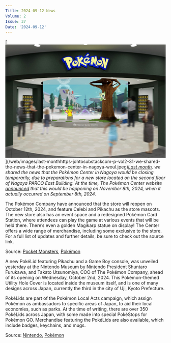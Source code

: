```yaml
---
Title: 2024-09-12 News
Volume: 2
Issue: 37
Date: '2024-09-12'
---
```



[![[Last month](https://johto.substack.com/p/vol2-31), we shared the news that the Pokémon Center in Nagoya would be closing temporarily, due to preparations for a new store located on the second floor of Nagoya PARCO East Building. At the time, The Pokémon Center website [announced](https://www.pokemon.co.jp/shop/en/pokecen/nagoya/) that this would be happening on November 8th, 2024, when it actually occurred on September 8th, 2024.](/web/images/last-monthhttps-johtosubstackcom-p-vol2-31-we-shared-the-news-that-the-pokemon-center-in-nagoya-woul.jpeg)](/web/images/last-monthhttps-johtosubstackcom-p-vol2-31-we-shared-the-news-that-the-pokemon-center-in-nagoya-woul.jpeg)*[Last month](https://johto.substack.com/p/vol2-31), we shared the news that the Pokémon Center in Nagoya would be closing temporarily, due to preparations for a new store located on the second floor of Nagoya PARCO East Building. At the time, The Pokémon Center website [announced](https://www.pokemon.co.jp/shop/en/pokecen/nagoya/) that this would be happening on November 8th, 2024, when it actually occurred on September 8th, 2024.*



The Pokémon Company have announced that the store will reopen on October 12th, 2024, and feature Celebi and Pikachu as the store mascots. The new store also has an event space and a redesigned Pokémon Card Station, where attendees can play the game at various events that will be held there. There’s even a golden Magikarp statue on display! The Center offers a wide range of merchandise, including some exclusive to the store. For a full list of updates and further details, be sure to check out the source link.

Source: [Pocket Monsters](https://www.pocketmonsters.net/news/7900), [Pokémon](https://www.pokemon.co.jp/sp/nagoya_2024)

A new PokéLid featuring Pikachu and a Game Boy console, was unveiled yesterday at the Nintendo Museum by Nintendo President Shuntaro Furukawa, and Takato Utsunomiya, COO of The Pokémon Company, ahead of its opening on Wednesday, October 2nd, 2024. This Pokémon-themed Utility Hole Cover is located inside the museum itself, and is one of many designs across Japan, currently the third in the city of Uji, Kyoto Prefecture.

PokéLids are part of the Pokémon Local Acts campaign, which assign Pokémon as ambassadors to specific areas of Japan, to aid their local economies, such as parks. At the time of writing, there are over 350 PokéLids across Japan, with some made into special PokéStops for Pokémon GO. Merchandise featuring the PokéLids are also available, which include badges, keychains, and mugs.  

Source: [Nintendo](https://www.nintendo.com/jp/topics/article/08152616-4fb5-4338-8dc4-55b34debb6d5), [Pokémon](https://local.pokemon.jp/en/manhole/)